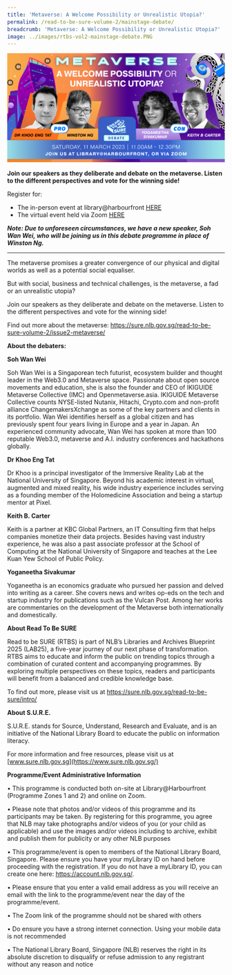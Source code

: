 ```yaml
---
title: 'Metaverse: A Welcome Possibility or Unrealistic Utopia?'
permalink: /read-to-be-sure-volume-2/mainstage-debate/
breadcrumb: 'Metaverse: A Welcome Possibility or Unrealistic Utopia?'
image: ../images/rtbs-vol2-mainstage-debate.PNG
---
```


![](../images/rtbs-vol2-mainstage-debate.PNG)

**Join our speakers as they deliberate and debate on the metaverse. Listen to the different perspectives and vote for the winning side!**

Register for:

- The in-person event at library@harbourfront [HERE](https://www.eventbrite.sg/e/metaverse-a-welcome-possibility-or-unrealistic-utopia-in-person-tickets-528903924877)
- The virtual event held via Zoom  [HERE](https://www.eventbrite.sg/e/virtual-metaverse-a-welcome-possibility-or-unrealistic-utopia-tickets-529949702827?aff=odcleoeventsincollection)



***Note: Due to unforeseen circumstances, we have a new speaker, Soh Wan Wei, who will be joining us in this debate programme in place of Winston Ng.***



<hr>

The metaverse promises a greater convergence of our physical and digital worlds as well as a potential social equaliser.

But with social, business and technical challenges, is the metaverse, a fad or an unrealistic utopia?

Join our speakers as they deliberate and debate on the metaverse. Listen to the different perspectives and vote for the winning side!

 Find out more about the metaverse: https://sure.nlb.gov.sg/read-to-be-sure-volume-2/issue2-metaverse/

**About the debaters:**

**Soh Wan Wei**          

Soh Wan Wei is a Singaporean tech futurist, ecosystem builder and thought leader in the Web3.0 and Metaverse space. Passionate about open source movements and education, she is also the founder and CEO of IKIGUIDE Metaverse Collective (IMC) and Openmetaverse.asia. IKIGUIDE Metaverse Collective counts NYSE-listed Nutanix, Hitachi, Crypto.com and non-profit alliance ChangemakersXchange as some of the key partners and clients in its portfolio.  Wan Wei identifies herself as a global citizen and has previously spent four years living in Europe and a year in Japan. An experienced community advocate, Wan Wei has spoken at more than 100 reputable Web3.0, metaverse and A.I. industry conferences and hackathons globally.



**Dr Khoo Eng Tat**

Dr Khoo is a principal investigator of the Immersive Reality Lab at the National University of Singapore. Beyond his academic interest in virtual, augmented and mixed reality, his wide industry experience includes serving as a founding member of the Holomedicine Association and being a startup mentor at Pixel.



**Keith B. Carter**

Keith is a partner at KBC Global Partners, an IT Consulting firm that helps companies monetize their data projects. Besides having vast industry experience, he was also a past associate professor at the School of Computing at the National University of Singapore and teaches at the Lee Kuan Yew School of Public Policy.

**Yoganeetha Sivakumar**

Yoganeetha is an economics graduate who pursued her passion and delved into writing as a career. She covers news and writes op-eds on the tech and startup industry for publications such as the Vulcan Post. Among her works are commentaries on the development of the Metaverse both internationally and domestically.

**About Read To Be SURE**

Read to be SURE (RTBS) is part of NLB’s Libraries and Archives Blueprint 2025 (LAB25), a five-year journey of our next phase of transformation. RTBS aims to educate and inform the public on trending topics through a combination of curated content and accompanying programmes. By exploring multiple perspectives on these topics, readers and participants will benefit from a balanced and credible knowledge base.

To find out more, please visit us at https://sure.nlb.gov.sg/read-to-be-sure/intro/

**About S.U.R.E.**

S.U.R.E. stands for Source, Understand, Research and Evaluate, and is an initiative of the National Library Board to educate the public on information literacy.

For more information and free resources, please visit us at [www.sure.nlb.gov.sg](https://www.sure.nlb.gov.sg/)

**Programme/Event Administrative Information**

• This programme is conducted both on-site at Library@Harbourfront (Programme Zones 1 and 2) and online on Zoom.

• Please note that photos and/or videos of this programme and its participants may be taken. By registering for this programme, you agree that NLB may take photographs and/or videos of you (or your child as applicable) and use the images and/or videos including to archive, exhibit and publish them for publicity or any other NLB purposes

• This programme/event is open to members of the National Library Board, Singapore. Please ensure you have your myLibrary ID on hand before proceeding with the registration. If you do not have a myLibrary ID, you can create one here: https://account.nlb.gov.sg/.

• Please ensure that you enter a valid email address as you will receive an email with the link to the programme/event near the day of the programme/event.

• The Zoom link of the programme should not be shared with others

• Do ensure you have a strong internet connection. Using your mobile data is not recommended

• The National Library Board, Singapore (NLB) reserves the right in its absolute discretion to disqualify or refuse admission to any registrant without any reason and notice